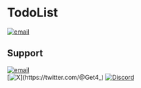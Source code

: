 # TodoList

[![email](https://hackatime-badge.hackclub.com/U091PJDHHQV/TodoList)]()

## Support

[![email](https://img.shields.io/badge/mail@m.getan9.com-272727?style=flat&logo=maildotru&logoColor=fff&labelColor=%234285F4&color=383838&link=https%3A%2F%2FGetan9.com%2FWeb%2F)](mailto:mail@m.getan9.com)  
[![X](https://img.shields.io/badge/%40Get4__-272727?style=flat&logo=X&logoColor=fff&labelColor=060708&color=383838&link=https%3A%2F%2Fx.com%2FGet4_)](https://twitter.com/@Get4_)
[![Discord](https://img.shields.io/badge/get4__-272727?style=flat&logo=Discord&logoColor=fff&labelColor=%235865F2&color=383838)](https://discord.com/app/)
